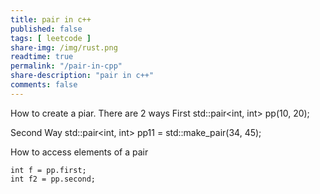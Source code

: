 ```yaml
---
title: pair in c++
published: false
tags: [ leetcode ]
share-img: /img/rust.png
readtime: true
permalink: "/pair-in-cpp"
share-description: "pair in c++"
comments: false
---
```



How to create a piar.
There are 2 ways 
First
std::pair<int, int> pp(10, 20);

Second Way 
std::pair<int, int> pp11 = std::make_pair(34, 45);

How to access elements of a pair

    int f = pp.first;
    int f2 = pp.second;


